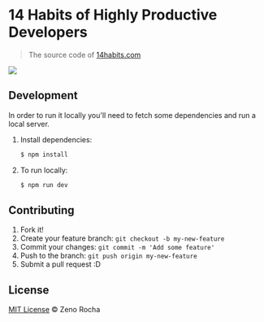 # 14 Habits of Highly Productive Developers

> The source code of [14habits.com](https://14habits.com)

![](https://14habits.com/static/img/ebook.png)

## Development

In order to run it locally you'll need to fetch some dependencies and run a local server.

1. Install dependencies:

    ```sh
    $ npm install
    ```

2. To run locally:

    ```sh
    $ npm run dev
    ```

## Contributing

1. Fork it!
2. Create your feature branch: `git checkout -b my-new-feature`
3. Commit your changes: `git commit -m 'Add some feature'`
4. Push to the branch: `git push origin my-new-feature`
5. Submit a pull request :D

## License

[MIT License](http://zenorocha.mit-license.org/) © Zeno Rocha